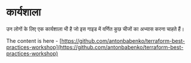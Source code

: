 # कार्यशाला

उन लोगों के लिए एक कार्यशाला भी है जो इस गाइड में वर्णित कुछ चीजों का अभ्यास करना चाहते हैं।

The content is here - [https://github.com/antonbabenko/terraform-best-practices-workshop](https://github.com/antonbabenko/terraform-best-practices-workshop)
